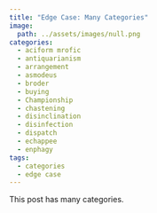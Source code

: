 ```yaml
---
title: "Edge Case: Many Categories"
image:
  path: ../assets/images/null.png
categories:
  - aciform mrofic
  - antiquarianism
  - arrangement
  - asmodeus
  - broder
  - buying
  - Championship
  - chastening
  - disinclination
  - disinfection
  - dispatch
  - echappee
  - enphagy
tags:
  - categories
  - edge case
---
```


This post has many categories.
